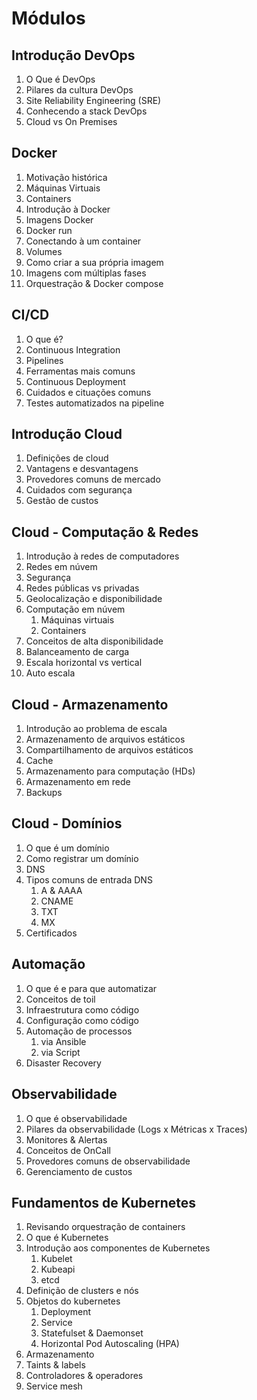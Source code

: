 # Módulos

## Introdução DevOps

1. O Que é DevOps
2. Pilares da cultura DevOps
3. Site Reliability Engineering (SRE)
4. Conhecendo a stack DevOps
5. Cloud vs On Premises

## Docker

1. Motivação histórica
2. Máquinas Virtuais
3. Containers
4. Introdução à Docker
5. Imagens Docker
6. Docker run
7. Conectando à um container
8. Volumes
9. Como criar a sua própria imagem
10. Imagens com múltiplas fases
11. Orquestração & Docker compose

## CI/CD

1. O que é?
2. Continuous Integration
3. Pipelines
4. Ferramentas mais comuns
5. Continuous Deployment
6. Cuidados e cituações comuns
7. Testes automatizados na pipeline

## Introdução Cloud

1. Definições de cloud
2. Vantagens e desvantagens
3. Provedores comuns de mercado
4. Cuidados com segurança
5. Gestão de custos

## Cloud - Computação & Redes

1. Introdução à redes de computadores
2. Redes em núvem
3. Segurança
4. Redes públicas vs privadas
5. Geolocalização e disponibilidade
6. Computação em núvem
	1. Máquinas virtuais
	2. Containers
7. Conceitos de alta disponibilidade
8. Balanceamento de carga
9. Escala horizontal vs vertical
10. Auto escala

## Cloud - Armazenamento

1. Introdução ao problema de escala
2. Armazenamento de arquivos estáticos
3. Compartilhamento de arquivos estáticos
4. Cache
5. Armazenamento para computação (HDs)
6. Armazenamento em rede
7. Backups

## Cloud - Domínios

1. O que é um domínio
2. Como registrar um domínio
3. DNS
4. Tipos comuns de entrada DNS
	1. A & AAAA
	2. CNAME
	3. TXT
	4. MX
5. Certificados

## Automação

1. O que é e para que automatizar
2. Conceitos de toil
3. Infraestrutura como código
4. Configuração como código
5. Automação de processos
	1. via Ansible
	2. via Script
6. Disaster Recovery

## Observabilidade

1. O que é observabilidade
2. Pilares da observabilidade (Logs x Métricas x Traces)
3. Monitores & Alertas
4. Conceitos de OnCall
5. Provedores comuns de observabilidade
6. Gerenciamento de custos

## Fundamentos de Kubernetes

1. Revisando orquestração de containers
2. O que é Kubernetes
3. Introdução aos componentes de Kubernetes
	1. Kubelet
	2. Kubeapi
	3. etcd
4. Definição de clusters e nós
5. Objetos do kubernetes
	1. Deployment
	2. Service
	3. Statefulset & Daemonset
	4. Horizontal Pod Autoscaling (HPA)
6. Armazenamento
7. Taints & labels
8. Controladores & operadores
9. Service mesh